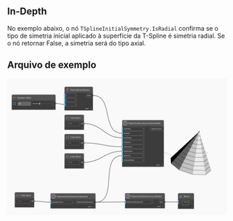<!--- Autodesk.DesignScript.Geometry.TSpline.TSplineInitialSymmetry.IsRadial --->
<!--- KB37RARA32V2WDFDQAYZ4ZFBA3AOPWGQNDOAMYU4G6VXI5W6TR3Q --->
## In-Depth
No exemplo abaixo, o nó `TSplineInitialSymmetry.IsRadial` confirma se o tipo de simetria inicial aplicado à superfície da T-Spline é simetria radial. Se o nó retornar False, a simetria será do tipo axial.

## Arquivo de exemplo

![Example](./KB37RARA32V2WDFDQAYZ4ZFBA3AOPWGQNDOAMYU4G6VXI5W6TR3Q_img.jpg)
